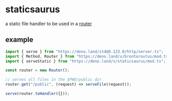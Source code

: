 # staticsaurus
a static file handler to be used in a [router](https://github.com/TypicalFence/brontoroutus)
## example
```ts
import { serve } from "https://deno.land/std@0.123.0/http/server.ts";
import { Method, Router } from "https://deno.land/x/brontoroutus/mod.ts";
import { serveStatic } from "https://deno.land/x/staticsaurus/mod.ts";

const router = new Router();

// serves all files in the $PWD/public dir
router.get("/public", (request) => serveFile(request));

serve(router.toHandler({}));
```